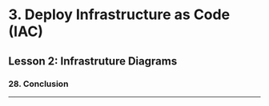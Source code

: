 # 3. Deploy Infrastructure as Code (IAC)

## Lesson 2: Infrastruture Diagrams


### 28. Conclusion
___

